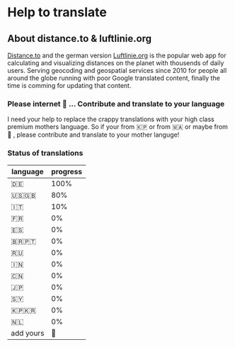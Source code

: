 # Help to translate

## About distance.to & luftlinie.org

[Distance.to](http://www.distance.to) and the german version [Luftlinie.org](https://www.luftlinie.org) is the popular web app for calculating and visualizing distances on the planet with thousends of daily users. Serving geocoding and geospatial services since 2010 for people all around the globe running with poor Google translated content, finally the time is comming for updating that content.

### Please internet 🙏 ... Contribute and translate to your language

I need your help to replace the crappy translations with your high class premium mothers language. So if your from 🇰🇵 or from 🇲🇦 or maybe from 🏁 , please contribute and translate to your mother languge!

### Status of translations
language  | progress
--------- | -----
🇩🇪 | 100%
🇺🇸🇬🇧 | 80%
🇮🇹 | 10%
🇫🇷 | 0%
🇪🇸 | 0%
🇧🇷🇵🇹 | 0%
🇷🇺 | 0%
🇮🇳 | 0%
🇨🇳 | 0%
🇯🇵 | 0%
🇸🇾 | 0%
🇰🇵🇰🇷 | 0%
🇳🇱 | 0%
add yours | 💋
